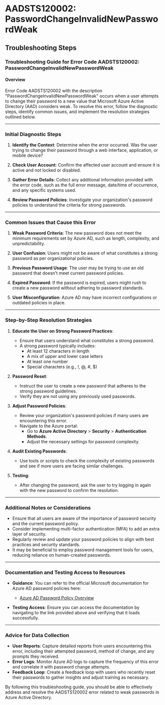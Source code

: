 
# AADSTS120002: PasswordChangeInvalidNewPasswordWeak


## Troubleshooting Steps
### Troubleshooting Guide for Error Code AADSTS120002: PasswordChangeInvalidNewPasswordWeak

#### Overview
Error Code AADSTS120002 with the description "PasswordChangeInvalidNewPasswordWeak" occurs when a user attempts to change their password to a new value that Microsoft Azure Active Directory (AAD) considers weak. To resolve this error, follow the diagnostic steps, identify common issues, and implement the resolution strategies outlined below.

---

### Initial Diagnostic Steps

1. **Identify the Context**: Determine when the error occurred. Was the user trying to change their password through a web interface, application, or mobile device?

2. **Check User Account**: Confirm the affected user account and ensure it is active and not locked or disabled.

3. **Gather Error Details**: Collect any additional information provided with the error code, such as the full error message, date/time of occurrence, and any specific systems used.

4. **Review Password Policies**: Investigate your organization's password policies to understand the criteria for strong passwords.

---

### Common Issues that Cause this Error

1. **Weak Password Criteria**: The new password does not meet the minimum requirements set by Azure AD, such as length, complexity, and unpredictability.

2. **User Confusion**: Users might not be aware of what constitutes a strong password as per organizational policies.

3. **Previous Password Usage**: The user may be trying to use an old password that doesn't meet current password policies.

4. **Expired Password**: If the password is expired, users might rush to create a new password without adhering to password standards.

5. **User Misconfiguration**: Azure AD may have incorrect configurations or outdated policies in place.

---

### Step-by-Step Resolution Strategies

1. **Educate the User on Strong Password Practices**:
    - Ensure that users understand what constitutes a strong password.
    - A strong password typically includes:
        - At least 12 characters in length
        - A mix of upper and lower case letters
        - At least one number
        - Special characters (e.g., !, @, #, $)

2. **Password Reset**:
    - Instruct the user to create a new password that adheres to the strong password guidelines.
    - Verify they are not using any previously used passwords.

3. **Adjust Password Policies**:
    - Review your organization's password policies if many users are encountering this error. 
    - Navigate to the Azure portal:
        - Go to **Azure Active Directory** > **Security** > **Authentication Methods**. 
        - Adjust the necessary settings for password complexity.

4. **Audit Existing Passwords**:
    - Use tools or scripts to check the complexity of existing passwords and see if more users are facing similar challenges.

5. **Testing**:
    - After changing the password, ask the user to try logging in again with the new password to confirm the resolution.

---

### Additional Notes or Considerations

- Ensure that all users are aware of the importance of password security and the current password policy.
- Consider implementing multi-factor authentication (MFA) to add an extra layer of security.
- Regularly review and update your password policies to align with best practices and security standards.
- It may be beneficial to employ password management tools for users, reducing reliance on human-created passwords.

---

### Documentation and Testing Access to Resources

- **Guidance**: You can refer to the official Microsoft documentation for Azure AD password policies here:
  - [Azure AD Password Policy Overview](https://docs.microsoft.com/en-us/azure/active-directory/authentication/concepts/passwords)
  
- **Testing Access**: Ensure you can access the documentation by navigating to the link provided above and verifying that it loads successfully.

---

### Advice for Data Collection

- **User Reports**: Capture detailed reports from users encountering this error, including their attempted password, method of change, and any prompts they received.
- **Error Logs**: Monitor Azure AD logs to capture the frequency of this error and correlate it with password change attempts.
- **Feedback Loop**: Create a feedback loop with users who recently reset their passwords to gather insights and adjust training as necessary.

By following this troubleshooting guide, you should be able to effectively address and resolve the AADSTS120002 error related to weak passwords in Azure Active Directory.